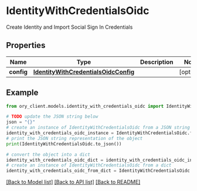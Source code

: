 # IdentityWithCredentialsOidc

Create Identity and Import Social Sign In Credentials

## Properties

Name | Type | Description | Notes
------------ | ------------- | ------------- | -------------
**config** | [**IdentityWithCredentialsOidcConfig**](IdentityWithCredentialsOidcConfig.md) |  | [optional] 

## Example

```python
from ory_client.models.identity_with_credentials_oidc import IdentityWithCredentialsOidc

# TODO update the JSON string below
json = "{}"
# create an instance of IdentityWithCredentialsOidc from a JSON string
identity_with_credentials_oidc_instance = IdentityWithCredentialsOidc.from_json(json)
# print the JSON string representation of the object
print(IdentityWithCredentialsOidc.to_json())

# convert the object into a dict
identity_with_credentials_oidc_dict = identity_with_credentials_oidc_instance.to_dict()
# create an instance of IdentityWithCredentialsOidc from a dict
identity_with_credentials_oidc_from_dict = IdentityWithCredentialsOidc.from_dict(identity_with_credentials_oidc_dict)
```
[[Back to Model list]](../README.md#documentation-for-models) [[Back to API list]](../README.md#documentation-for-api-endpoints) [[Back to README]](../README.md)


